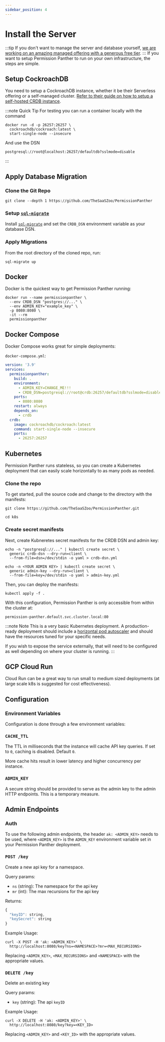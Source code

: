 ```yaml
---
sidebar_position: 4
---
```


# Install the Server

:::tip
If you don't want to manage the server and database yourself, [we are working on an amazing managed offering with a generous free tier](https://permissionpanther.com?ref=docs).
:::
If you want to setup Permission Panther to run on your own infrastructure, the steps are simple.

## Setup CockroachDB

You need to setup a CockroachDB instance, whether it be their Serverless offering or a self-managed cluster. [Refer to their guide on how to setup a self-hosted CRDB instance](https://www.cockroachlabs.com/docs/stable/deploy-cockroachdb-on-premises.html).

:::note Quick Tip
For testing you can run a container locally with the command

```
docker run -d -p 26257:26257 \
  cockroachdb/cockroach:latest \
  start-single-node --insecure
```

And use the DSN

```
postgresql://root@localhost:26257/defaultdb?sslmode=disable
```
:::

## Apply Database Migration

### Clone the Git Repo

```
git clone --depth 1 https://github.com/TheSaaSZoo/PermissionPanther
```

### Setup [`sql-migrate`](https://github.com/rubenv/sql-migrate)
Install [`sql-migrate`](https://github.com/rubenv/sql-migrate) and set the `CRDB_DSN` environment variable as your database DSN.

### Apply Migrations
From the root directory of the cloned repo, run:

```
sql-migrate up
```

## Docker

Docker is the quickest way to get Permission Panther running:

```
docker run --name permissionpanther \
  --env CRDB_DSN "postgres://..." \
  --env ADMIN_KEY="example_key" \
  -p 8080:8080 \
  -it --rm
  permissionpanther
```

## Docker Compose

Docker Compose works great for simple deployments:

`docker-compose.yml`:

```yml
version: '3.9'
services:
  permissionpanther:
    build: .
    environment:
      - ADMIN_KEY=CHANGE_ME!!!
      - CRDB_DSN=postgresql://root@crdb:26257/defaultdb?sslmode=disable
    ports:
      - 8080:8080
    restart: always
    depends_on:
      - crdb
  crdb:
    image: cockroachdb/cockroach:latest
    command: start-single-node --insecure
    ports:
      - 26257:26257
```

## Kubernetes

Permission Panther runs stateless, so you can create a Kubernetes deployment that can easily scale horizontally to as many pods as needed.

### Clone the repo

To get started, pull the source code and change to the directory with the manifests:

```
git clone https://github.com/TheSaaSZoo/PermissionPanther.git

cd k8s
```

### Create secret manifests

Next, create Kubneretes secret manifests for the CRDB DSN and admin key:

```
echo -n "postgresql://..." | kubectl create secret \
  generic crdb-dsn --dry-run=client \
  --from-file=dsn=/dev/stdin -o yaml > crdb-dsn.yml
```

```
echo -n <YOUR ADMIN KEY> | kubectl create secret \
  generic admin-key --dry-run=client \
  --from-file=key=/dev/stdin -o yaml > admin-key.yml
```

Then, you can deploy the manifests:

```
kubectl apply -f .
```

With this configuration, Permission Panther is only accessible from within the cluster at:
```
permission-panther.default.svc.cluster.local:80
```

:::note Note
This is a very basic Kubernetes deployment. A production-ready deployment should include a [horizontal pod autoscaler](https://kubernetes.io/docs/tasks/run-application/horizontal-pod-autoscale/) and should have the resources tuned for your specific needs.

If you wish to expose the service externally, that will need to be configured as well depending on where your cluster is running.
:::

## GCP Cloud Run

Cloud Run can be a great way to run small to medium sized deployments (at large scale k8s is suggested for cost effectiveness).

## Configuration

### Environment Variables

Configuration is done through a few environment variables:

### `CACHE_TTL`

The TTL in milliseconds that the instance will cache API key queries. If set to `0`, caching is disabled. Default `0`.

More cache hits result in lower latency and higher concurrency per instance.

### `ADMIN_KEY`

A secure string should be provided to serve as the admin key to the admin HTTP endpoints. This is a temporary measure.


## Admin Endpoints

### Auth

To use the following admin endpoints, the header `ak: <ADMIN_KEY>` needs to be used, where `<ADMIN_KEY>` is the `ADMIN_KEY` environment variable set in your Permission Panther deployment.

### `POST /key`

Create a new api key for a namespace.

Query params:
  - `ns` (string): The namespace for the api key
  - `mr` (int): The max recursions for the api key

Returns:
```js
{
  "keyID": string,
  "keySecret": string
}
```

Example Usage:
```
curl -X POST -H 'ak: <ADMIN_KEY>' \
  http://localhost:8080/key?ns=<NAMESPACE>?mr=<MAX_RECURSIONS>
```

Replacing `<ADMIN_KEY>`, `<MAX_RECURSIONS>` and `<NAMESPACE>` with the appropriate values.

### `DELETE /key`

Delete an existing key

Query params:
  - `key` (string): The api `keyID`

Example Usage:

```
curl -X DELETE -H 'ak: <ADMIN_KEY>' \
  http://localhost:8080/key?key=<KEY_ID>
```

Replacing `<ADMIN_KEY>` and `<KEY_ID>` with the appropriate values.
